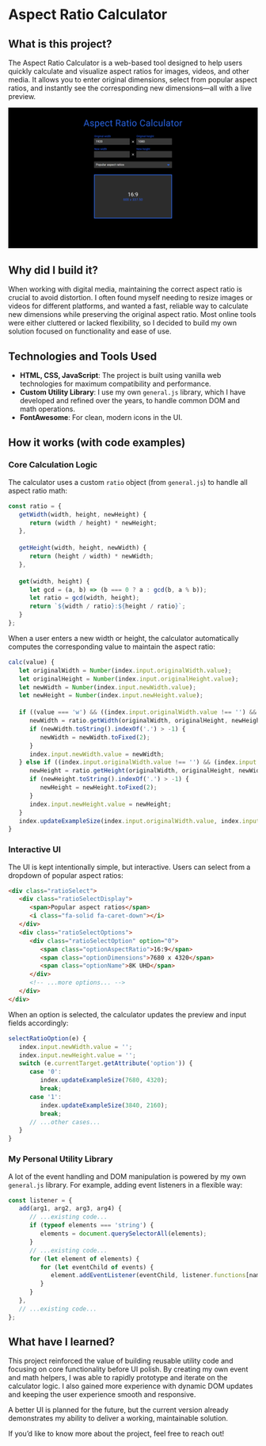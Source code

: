 # Aspect Ratio Calculator

## What is this project?

The Aspect Ratio Calculator is a web-based tool designed to help users quickly calculate and visualize aspect ratios for images, videos, and other media. It allows you to enter original dimensions, select from popular aspect ratios, and instantly see the corresponding new dimensions—all with a live preview.

![Main UI](./READMEImages/1.png "Main UI")

## Why did I build it?

When working with digital media, maintaining the correct aspect ratio is crucial to avoid distortion. I often found myself needing to resize images or videos for different platforms, and wanted a fast, reliable way to calculate new dimensions while preserving the original aspect ratio. Most online tools were either cluttered or lacked flexibility, so I decided to build my own solution focused on functionality and ease of use.

## Technologies and Tools Used

- **HTML, CSS, JavaScript**: The project is built using vanilla web technologies for maximum compatibility and performance.
- **Custom Utility Library**: I use my own `general.js` library, which I have developed and refined over the years, to handle common DOM and math operations.
- **FontAwesome**: For clean, modern icons in the UI.

## How it works (with code examples)

### Core Calculation Logic

The calculator uses a custom `ratio` object (from `general.js`) to handle all aspect ratio math:

```js
const ratio = {
   getWidth(width, height, newHeight) {
      return (width / height) * newHeight;
   },
   
   getHeight(width, height, newWidth) {
      return (height / width) * newWidth;
   },
   
   get(width, height) {
      let gcd = (a, b) => (b === 0 ? a : gcd(b, a % b));
      let ratio = gcd(width, height);
      return `${width / ratio}:${height / ratio}`;
   }
};
```

When a user enters a new width or height, the calculator automatically computes the corresponding value to maintain the aspect ratio:

```js
calc(value) {
   let originalWidth = Number(index.input.originalWidth.value);
   let originalHeight = Number(index.input.originalHeight.value);
   let newWidth = Number(index.input.newWidth.value);
   let newHeight = Number(index.input.newHeight.value);
   
   if ((value === 'w') && ((index.input.originalWidth.value !== '') && (index.input.originalHeight.value !== ''))) {
      newWidth = ratio.getWidth(originalWidth, originalHeight, newHeight)
      if (newWidth.toString().indexOf('.') > -1) {
         newWidth = newWidth.toFixed(2);
      }
      index.input.newWidth.value = newWidth;
   } else if ((index.input.originalWidth.value !== '') && (index.input.originalHeight.value !== '')) {
      newHeight = ratio.getHeight(originalWidth, originalHeight, newWidth)
      if (newHeight.toString().indexOf('.') > -1) {
         newHeight = newHeight.toFixed(2);
      }
      index.input.newHeight.value = newHeight;
   }
   index.updateExampleSize(index.input.originalWidth.value, index.input.originalHeight.value);
}
```

### Interactive UI

The UI is kept intentionally simple, but interactive. Users can select from a dropdown of popular aspect ratios:

```html
<div class="ratioSelect">
   <div class="ratioSelectDisplay">
      <span>Popular aspect ratios</span>
      <i class="fa-solid fa-caret-down"></i>
   </div>
   <div class="ratioSelectOptions">
      <div class="ratioSelectOption" option="0">
         <span class="optionAspectRatio">16:9</span>
         <span class="optionDimensions">7680 x 4320</span>
         <span class="optionName">8K UHD</span>
      </div>
      <!-- ...more options... -->
   </div>
</div>
```

When an option is selected, the calculator updates the preview and input fields accordingly:

```js
selectRatioOption(e) {
   index.input.newWidth.value = '';
   index.input.newHeight.value = '';
   switch (e.currentTarget.getAttribute('option')) {
      case '0':
         index.updateExampleSize(7680, 4320);
         break;
      case '1':
         index.updateExampleSize(3840, 2160);
         break;
      // ...other cases...
   }
}
```

### My Personal Utility Library

A lot of the event handling and DOM manipulation is powered by my own `general.js` library. For example, adding event listeners in a flexible way:

```js
const listener = {
   add(arg1, arg2, arg3, arg4) {
      // ...existing code...
      if (typeof elements === 'string') {
         elements = document.querySelectorAll(elements);
      }
      // ...existing code...
      for (let element of elements) {
         for (let eventChild of events) {
            element.addEventListener(eventChild, listener.functions[name].function);
         }
      }
   },
   // ...existing code...
};
```

## What have I learned?

This project reinforced the value of building reusable utility code and focusing on core functionality before UI polish. By creating my own event and math helpers, I was able to rapidly prototype and iterate on the calculator logic. I also gained more experience with dynamic DOM updates and keeping the user experience smooth and responsive.

A better UI is planned for the future, but the current version already demonstrates my ability to deliver a working, maintainable solution.

If you’d like to know more about the project, feel free to reach out!
